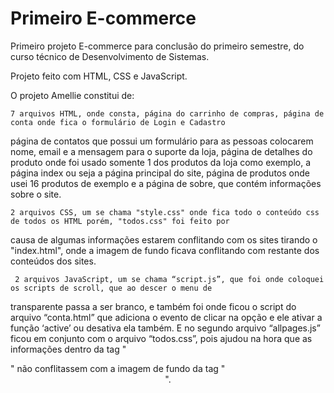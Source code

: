 # Primeiro E-commerce
 Primeiro projeto E-commerce para conclusão do primeiro semestre,
 do curso técnico de Desenvolvimento de Sistemas.

 Projeto feito com HTML, CSS e JavaScript.

 O projeto Amellie constitui de: 

    7 arquivos HTML, onde consta, página do carrinho de compras, página de conta onde fica o formulário de Login e Cadastro
 página de contatos que possui um formulário para as pessoas colocarem nome, email e a mensagem para o suporte da loja, página
 de detalhes do produto onde foi usado somente 1 dos produtos da loja como exemplo, a página index ou seja a página principal
 do site, página de produtos onde usei 16 produtos de exemplo e a página de sobre, que contém informações sobre o site.

    2 arquivos CSS, um se chama "style.css" onde fica todo o conteúdo css de todos os HTML porém, "todos.css" foi feito por
 causa de algumas informações estarem conflitando com os sites tirando o "index.html", onde a imagem de fundo ficava
 conflitando com restante dos conteúdos dos sites.

     2 arquivos JavaScript, um se chama “script.js”, que foi onde coloquei os scripts de scroll, que ao descer o menu de 
 transparente passa a ser branco, e também foi onde ficou o script do arquivo “conta.html” que adiciona o evento de clicar na 
 opção e ele ativar a função ‘active’ ou desativa ela também. E no segundo arquivo “allpages.js” ficou em conjunto com o 
 arquivo “todos.css”, pois ajudou na hora que as informações dentro da tag "<Main>" não conflitassem com a imagem de fundo da
 tag "<Header>".


